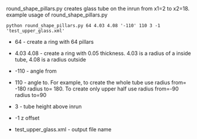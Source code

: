 round_shape_pillars.py creates glass tube on the inrun from x1=2 to x2=18.
example usage of round_shape_pillars.py

```{bash}
python round_shape_pillars.py 64 4.03 4.08 '-110' 110 3 -1 'test_upper_glass.xml'
```

* 64 - create a ring with 64 pillars
* 4.03 4.08 - create a ring with 0.05 thickness. 4.03 is a radius of a inside tube, 4.08 is a radius outside

* -110 - angle from
* 110 - angle to. For example, to create the whole tube use radius from= -180 radius to= 180. To create only upper half use radius from=-90 radius to=90
* 3 - tube height above inrun
* -1 z offset
* test_upper_glass.xml - output file name
